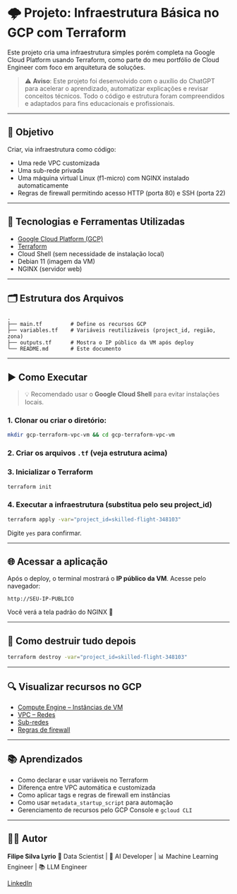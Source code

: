 # 🌩️ Projeto: Infraestrutura Básica no GCP com Terraform

Este projeto cria uma infraestrutura simples porém completa na Google Cloud Platform usando Terraform, como parte do meu portfólio de Cloud Engineer com foco em arquitetura de soluções.

> ⚠️ **Aviso**: Este projeto foi desenvolvido com o auxílio do ChatGPT para acelerar o aprendizado, automatizar explicações e revisar conceitos técnicos. Todo o código e estrutura foram compreendidos e adaptados para fins educacionais e profissionais.

---

## 🎯 Objetivo

Criar, via infraestrutura como código:

- Uma rede VPC customizada
- Uma sub-rede privada
- Uma máquina virtual Linux (f1-micro) com NGINX instalado automaticamente
- Regras de firewall permitindo acesso HTTP (porta 80) e SSH (porta 22)

---

## 🧰 Tecnologias e Ferramentas Utilizadas

- [Google Cloud Platform (GCP)](https://cloud.google.com/)
- [Terraform](https://www.terraform.io/)
- Cloud Shell (sem necessidade de instalação local)
- Debian 11 (imagem da VM)
- NGINX (servidor web)

---

## 🗂️ Estrutura dos Arquivos

```
.
├── main.tf         # Define os recursos GCP
├── variables.tf    # Variáveis reutilizáveis (project_id, região, zona)
├── outputs.tf      # Mostra o IP público da VM após deploy
└── README.md       # Este documento
```

---

## ▶️ Como Executar

> 💡 Recomendado usar o **Google Cloud Shell** para evitar instalações locais.

### 1. Clonar ou criar o diretório:

```bash
mkdir gcp-terraform-vpc-vm && cd gcp-terraform-vpc-vm
```

### 2. Criar os arquivos `.tf` (veja estrutura acima)

### 3. Inicializar o Terraform

```bash
terraform init
```

### 4. Executar a infraestrutura (substitua pelo seu project_id)

```bash
terraform apply -var="project_id=skilled-flight-348103"
```

Digite `yes` para confirmar.

---

## 🌐 Acessar a aplicação

Após o deploy, o terminal mostrará o **IP público da VM**. Acesse pelo navegador:

```
http://SEU-IP-PUBLICO
```

Você verá a tela padrão do NGINX 🎉

---

## 🧹 Como destruir tudo depois

```bash
terraform destroy -var="project_id=skilled-flight-348103"
```

---

## 🔍 Visualizar recursos no GCP

- [Compute Engine – Instâncias de VM](https://console.cloud.google.com/compute/instances)
- [VPC – Redes](https://console.cloud.google.com/networking/networks/list)
- [Sub-redes](https://console.cloud.google.com/networking/subnetworks)
- [Regras de firewall](https://console.cloud.google.com/networking/firewalls/list)

---

## 📚 Aprendizados

- Como declarar e usar variáveis no Terraform
- Diferença entre VPC automática e customizada
- Como aplicar tags e regras de firewall em instâncias
- Como usar `metadata_startup_script` para automação
- Gerenciamento de recursos pelo GCP Console e `gcloud CLI`

---

## 👨‍💻 Autor

**Filipe Silva Lyrio** 
🧠 Data Scientist | 🤖 AI Developer | 📊 Machine Learning Engineer | 📚 LLM Engineer

[LinkedIn](https://www.linkedin.com/in/filipelyrio)

